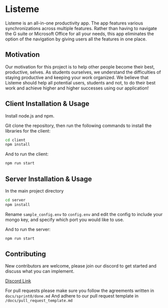 # Listeme
Listeme is an all-in-one productivity app. The app features various synchronizations across multiple features.
Rather than having to navigate the G suite or Microsoft Office for all your needs,
this app eliminates the option of the navigation by giving users all the features in one place.

## Motivation
Our motivation for this project is to help other people become their best, productive, selves. As students ourselves, we understand the difficulties of staying productive and keeping your work organized. We believe that Listeme should help all potential users, students and not, to do their best work and achieve higher and higher successes using our application!

## Client Installation & Usage

Install node.js and npm.

Git clone the repository, then run the following commands to install the libraries for the client:

```bash
cd client
npm install 
```
And to run the client:

```bash
npm run start
```

## Server Installation & Usage

In the main project directory

```bash
cd server
npm install 
```
Rename `sample_config.env` to `config.env` and edit the config to include your mongo key,
and specify which port you would like to use.

And to run the server:

```bash
npm run start
```

## Contributing 
New contributors are welcome, please join our discord to get started and discuss what you can implement.

[Discord Link](https://discord.gg/4byF9BUyY6)

For pull requests please make sure you follow the agreements written in `docs/sprint0/done.md`
And adhere to our pull request template in `/docs/pull_request_template.md`
